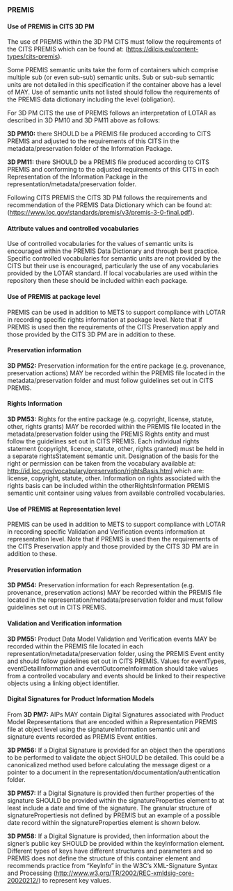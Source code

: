 
### PREMIS

#### Use of PREMIS in CITS 3D PM

The use of PREMIS within the 3D PM CITS must follow the requirements of the CITS PREMIS which can be found at: (<https://dilcis.eu/content-types/cits-premis>).

Some PREMIS semantic units take the form of containers which comprise multiple sub (or even sub-sub) semantic units. Sub or sub-sub semantic units are not detailed in this specification if the container above has a level of MAY. Use of semantic units not listed should follow the requirements of the PREMIS data dictionary including the level (obligation). 

For 3D PM CITS the use of PREMIS follows an interpretation of LOTAR as described in 3D PM10 and 3D PM11 above as follows:

**3D PM10:** there SHOULD be a PREMIS file produced according to CITS PREMIS and adjusted to the requirements of this CITS in the metadata/preservation folder of the Information Package.

**3D PM11:** there SHOULD be a PREMIS file produced according to CITS PREMIS and conforming to the adjusted requirements of this CITS in each Representation of the Information Package in the representation/metadata/preservation folder.

Following CITS PREMIS the CITS 3D PM follows the requirements and recommendation of the PREMIS Data Dictionary which can be found at: (<https://www.loc.gov/standards/premis/v3/premis-3-0-final.pdf>).

#### Attribute values and controlled vocabularies

Use of controlled vocabularies for the values of semantic units is encouraged within the PREMIS Data Dictionary and through best practice. Specific controlled vocabularies for semantic units are not provided by the CITS but their use is encouraged, particularly the use of any vocabularies provided by the LOTAR standard. If local vocabularies are used within the repository then these should be included within each package.

#### Use of PREMIS at package level

PREMIS can be used in addition to METS to support compliance with LOTAR in recording  specific rights information at package level. Note that if PREMIS is used then the requirements of the CITS Preservation apply and those provided by the CITS 3D PM are in addition to these.

#### Preservation information

**3D PM52:** Preservation information for the entire package (e.g. provenance, preservation actions) MAY be recorded within the PREMIS file located in the metadata/preservation folder and must follow guidelines set out in CITS PREMIS. 

#### Rights Information

**3D PM53:** Rights for the entire package (e.g. copyright, license, statute, other, rights grants) MAY be recorded within the PREMIS file located in the metadata/preservation folder using the PREMIS Rights entity and must follow the guidelines set out in CITS PREMIS. Each individual rights statement (copyright, licence, statute, other, rights granted) must be held in a separate rightsStatement semantic unit. Designation of the basis for the right or permission can be taken from the vocabulary available at: <http://id.loc.gov/vocabulary/preservation/rightsBasis.html> which are: license, copyright, statute, other. Information on rights associated with the rights basis can be included within the otherRightsInformation PREMIS semantic unit container using values from available controlled vocabularies.

#### Use of PREMIS at Representation level

PREMIS can be used in addition to METS to support compliance with LOTAR in recording  specific Validation and Verification events information at representation level. Note that if PREMIS is used then the requirements of the CITS Preservation apply and those provided by the CITS 3D PM are in addition to these.

#### Preservation information

**3D PM54:** Preservation information for each Representation (e.g. provenance, preservation actions) MAY be recorded within the PREMIS file located in the representation/metadata/preservation folder and must follow guidelines set out in CITS PREMIS.

#### Validation and Verification information

**3D PM55:** Product Data Model Validation and Verification events MAY be recorded within the PREMIS file located in each representation/metadata/preservation folder, using the PREMIS Event entity and should follow guidelines set out in CITS PREMIS. Values for eventTypes, eventDetailInformation and eventOutcomeInfoirmation  should take values from a controlled vocabulary and events should be linked to their respective objects using a linking object identifier.

#### Digital Signatures for Product Information Models

From **3D PM7:** AIPs MAY contain Digital Signatures associated with Product Model Representations that are encoded within a Representation PREMIS file at object level using the signatureInformation semantic unit and signature events recorded as PREMIS Event entities.

**3D PM56:**  If a Digital Signature is provided for an object then the operations to be performed to validate the object SHOULD be detailed. This could be a canonicalized method used before calculating the message digest or a pointer to a document in the representation/documentation/authentication folder.

**3D PM57:** If a Digital Signature is provided then further properties of the signature SHOULD be provided within the signatureProperties element to at least include a date and time of the signature. The granular structure of signaturePropertiesis not defined by PREMIS but an example of a possible date record within the signatureProperties element is shown below.

**3D PM58:** If a Digital Signature is provided, then information about the signer’s public key SHOULD be provided within the keyInformation element. Different types of keys have different structures and parameters and so PREMIS does not define the structure of this container element and recommends practice from “KeyInfo” in the W3C’s XML-Signature Syntax and Processing (<http://www.w3.org/TR/2002/REC-xmldsig-core-20020212/>) to represent key values.
